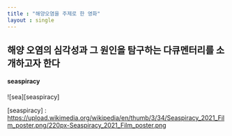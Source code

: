 ```yaml
---
title : "해양오염을 주제로 한 영화"
layout : single
---
```

해양 오염의 심각성과 그 원인을 탐구하는 다큐멘터리를 소개하고자 한다
---
#### seaspiracy
![sea][seaspiracy]

[seaspiracy] : 
https://upload.wikimedia.org/wikipedia/en/thumb/3/34/Seaspiracy_2021_Film_poster.png/220px-Seaspiracy_2021_Film_poster.png
